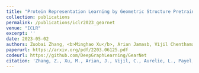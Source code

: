 ```yaml
---
title: "Protein Representation Learning by Geometric Structure Pretraining"
collection: publications
permalink: /publications/iclr2023_gearnet
venue: "ICLR"
excerpt: ''
date: 2023-05-02
authors: Zuobai Zhang, <b>Minghao Xu</b>, Arian Jamasb, Vijil Chenthamarakshan, Aurelie Lozano, Payel Das, Jian Tang
paperurl: https://arxiv.org/pdf/2203.06125.pdf
codeurl: https://github.com/DeepGraphLearning/GearNet
citation: 'Zhang, Z., Xu, M., Arian, J., Vijil, C., Aurelie, L., Payel, D., & Tang, J. (2023). Protein Representation Learning by Geometric Structure Pretraining. In International Conference on Learning Representations.'
---
```

